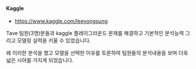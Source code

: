 #### Kaggle
* https://www.kaggle.com/leeyongsung

Tave 팀원(3명)분들과 kaggle 플레이그라운드 문제를 해결하고 기본적인 분석능력 그리고 모델링 실력을 키울 수 있었습니다.

왜 이러한 분석을 했고 모델을 선택한 이유를 토론하여 팀원들의 분석내용을 보며 더욱 넓은 시야를 가지게 되었습니다.
